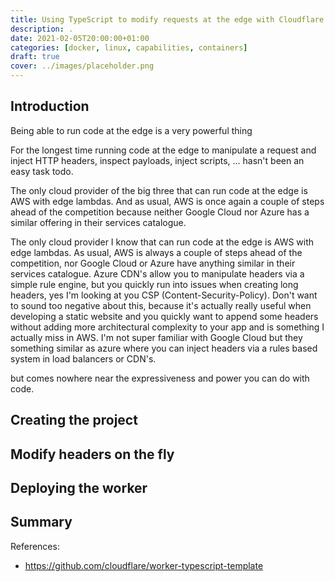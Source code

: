 ```yaml
---
title: Using TypeScript to modify requests at the edge with Cloudflare Workers
description: .
date: 2021-02-05T20:00:00+01:00
categories: [docker, linux, capabilities, containers]
draft: true
cover: ../images/placeholder.png
---
```


## Introduction

Being able to run code at the edge is a very powerful thing

For the longest time running code at the edge to manipulate a request and inject HTTP headers, inspect payloads, inject scripts, ... hasn't been an easy task todo.

The only cloud provider of the big three that can run code at the edge is AWS with edge lambdas. And as usual, AWS is once again a couple of steps ahead of the competition because neither Google Cloud nor Azure has a similar offering in their services catalogue.

The only cloud provider I know that can run code at the edge is AWS with edge lambdas. As usual, AWS is always a couple of steps ahead of the competition, nor Google Cloud or Azure have anything similar in their services catalogue. Azure CDN's allow you to manipulate headers via a simple rule engine, but you quickly run into issues when creating long headers, yes I'm looking at you CSP (Content-Security-Policy). Don't want to sound too negative about this, because it's actually really useful when developing a static website and you quickly want to append some headers without adding more architectural complexity to your app and is something I actually miss in AWS. I'm not super familiar with Google Cloud but they something similar as azure where you can inject headers via a rules based system in load balancers or CDN's.

but comes nowhere near the expressiveness and power you can do with code.

## Creating the project

## Modify headers on the fly

## Deploying the worker

## Summary

References:

- https://github.com/cloudflare/worker-typescript-template
